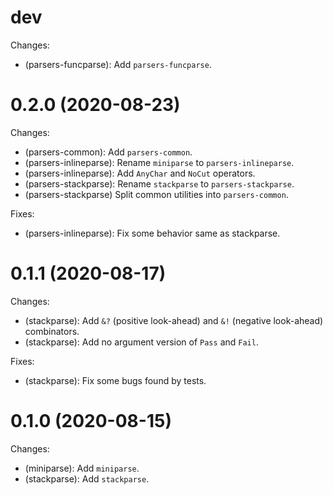 # dev

Changes:

  - (parsers-funcparse): Add `parsers-funcparse`.

# 0.2.0 (2020-08-23)

Changes:

  - (parsers-common): Add `parsers-common`.
  - (parsers-inlineparse): Rename `miniparse` to `parsers-inlineparse`.
  - (parsers-inlineparse): Add `AnyChar` and `NoCut` operators.
  - (parsers-stackparse): Rename `stackparse` to `parsers-stackparse`.
  - (parsers-stackparse) Split common utilities into `parsers-common`.

Fixes:

  - (parsers-inlineparse): Fix some behavior same as stackparse.

# 0.1.1 (2020-08-17)

Changes:

  - (stackparse): Add `&?` (positive look-ahead) and `&!` (negative look-ahead) combinators.
  - (stackparse): Add no argument version of `Pass` and `Fail`.

Fixes:

  - (stackparse): Fix some bugs found by tests.

# 0.1.0 (2020-08-15)

Changes:

  - (miniparse): Add `miniparse`.
  - (stackparse): Add `stackparse`.
